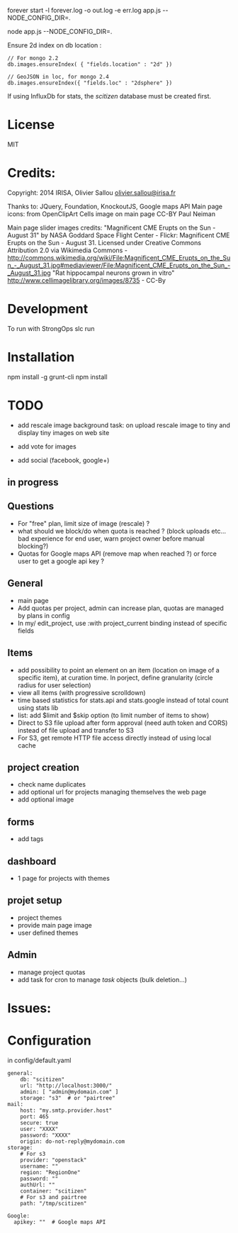 forever start -l forever.log -o out.log -e err.log app.js --NODE_CONFIG_DIR=.

node app.js --NODE_CONFIG_DIR=.



Ensure 2d index on db location  :

    // For mongo 2.2
    db.images.ensureIndex( { "fields.location" : "2d" })

    // GeoJSON in loc, for mongo 2.4
    db.images.ensureIndex({ "fields.loc" : "2dsphere" })


If using InfluxDb for stats, the *scitizen* database must be created first.

# License

MIT

# Credits:

Copyright: 2014 IRISA, Olivier Sallou <olivier.sallou@irisa.fr>

Thanks to: JQuery, Foundation, KnockoutJS, Google maps API
Main page icons: from OpenClipArt
Cells image on main page CC-BY Paul Neiman

Main page slider images credits:
  "Magnificent CME Erupts on the Sun - August 31" by NASA Goddard Space Flight Center - Flickr: Magnificent CME Erupts on the Sun - August 31. Licensed under Creative Commons Attribution 2.0 via Wikimedia Commons - http://commons.wikimedia.org/wiki/File:Magnificent_CME_Erupts_on_the_Sun_-_August_31.jpg#mediaviewer/File:Magnificent_CME_Erupts_on_the_Sun_-_August_31.jpg
  "Rat hippocampal neurons grown in vitro" http://www.cellimagelibrary.org/images/8735 - CC-By
# Development

  To run with StrongOps
    slc run

# Installation

 npm install -g grunt-cli
 npm install

# TODO

 - add rescale image background task: on upload rescale image to tiny and
   display tiny images on web site

  - add vote for images
  - add social (facebook, google+)

## in progress



## Questions

* For "free" plan, limit size of image (rescale) ?
* what should we block/do when quota is reached ? (block uploads etc... bad experience for end user, warn project owner before manual blocking?)
* Quotas for Google maps API (remove map when reached ?) or force user to get a google api key ?

## General

* main page
* Add quotas per project, admin can increase plan, quotas are managed by plans in config
* In my/ edit_project, use :with project_current binding instead of specific fields

## Items

* add possibility to point an element on an item (location on image of a specific item), at curation time. In porject, define granularity (circle radius for user selection)
* view all items (with progressive scrolldown)
* time based statistics for stats.api and stats.google instead of total count using stats lib
* list: add $limit and $skip option (to limit number of items to show)
* Direct to S3 file upload after form approval (need auth token and CORS) instead of file upload and transfer to S3
* For S3, get remote HTTP file access directly instead of using local cache

## project creation

* check name duplicates
* add optional url for projects managing themselves the web page
* add optional image

## forms

* add tags

## dashboard

* 1 page for projects with themes

## projet setup

* project themes
* provide main page image
* user defined themes

## Admin

* manage project quotas
* add task for cron to manage *task* objects (bulk deletion...)

# Issues:


# Configuration

in config/default.yaml

    general:
        db: "scitizen"
        url: "http://localhost:3000/"
        admin: [ "admin@mydomain.com" ]
        storage: "s3"  # or "pairtree"
    mail:
        host: "my.smtp.provider.host"
        port: 465
        secure: true
        user: "XXXX"
        password: "XXXX"
        origin: do-not-reply@mydomain.com
    storage:
        # For s3
        provider: "openstack"
        username: ""
        region: "RegionOne"
        password: ""
        authUrl: ""
        container: "scitizen"
        # For s3 and pairtree
        path: "/tmp/scitizen"

    Google:
      apikey: ""  # Google maps API

